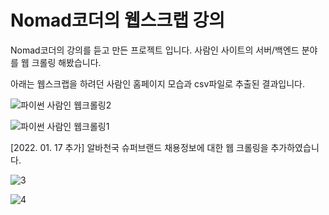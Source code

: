 # Nomad코더의 웹스크랩 강의


Nomad코더의 강의를 듣고 만든 프로젝트 입니다. 사람인 사이트의 서버/백엔드 분야를 웹 크롤링 해봤습니다.

아래는 웹스크랩을 하려던 사람인 홈페이지 모습과 csv파일로 추출된 결과입니다.  

![파이썬 사람인 웹크롤링2](https://user-images.githubusercontent.com/58164975/148879328-3b2e6b3a-ff58-428a-8fca-47da305a81f3.jpg)


![파이썬 사람인 웹크롤링1](https://user-images.githubusercontent.com/58164975/148879325-4a11a472-6004-4df1-b6c1-b5a34990fd13.jpg)


[2022. 01. 17 추가] 알바천국 슈퍼브랜드 채용정보에 대한 웹 크롤링을 추가하였습니다.


![3](https://user-images.githubusercontent.com/58164975/149768787-f72dd0d3-eb20-46ad-aba2-6c8086872ca0.jpg)


![4](https://user-images.githubusercontent.com/58164975/149768780-637dcef3-4585-4329-a4d9-7b4766f87b1a.jpg)